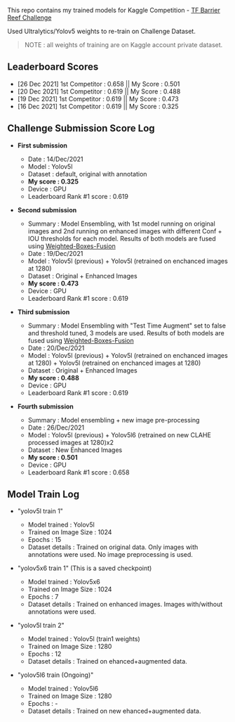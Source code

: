 This repo contains my trained models for Kaggle Competition - [TF Barrier Reef Challenge](https://www.kaggle.com/c/tensorflow-great-barrier-reef)

Used Ultralytics/Yolov5 weights to re-train on Challenge Dataset.

> NOTE : all weights of training are on Kaggle account private dataset.

## Leaderboard Scores
- [26 Dec 2021] 1st Competitor : 0.658 || My Score : 0.501
- [20 Dec 2021] 1st Competitor : 0.619 || My Score : 0.488
- [19 Dec 2021] 1st Competitor : 0.619 || My Score : 0.473
- [16 Dec 2021] 1st Competitor : 0.619 || My Score : 0.325

## Challenge Submission Score Log
- **First submission**
	- Date : 14/Dec/2021
	- Model : Yolov5l
	- Dataset : default, original with annotation
	- **My score : 0.325**
	- Device : GPU
	- Leaderboard Rank #1 score : 0.619

- **Second submission**
	- Summary : Model Ensembling, with 1st model running on original images and 2nd running on enhanced images with different Conf + IOU thresholds for each model. Results of both models are fused using [Weighted-Boxes-Fusion](https://github.com/ZFTurbo/Weighted-Boxes-Fusion)
	- Date : 19/Dec/2021
	- Model : Yolov5l (previous) + Yolov5l (retrained on enchanced images at 1280)
	- Dataset : Original + Enhanced Images
	- **My score : 0.473**
	- Device : GPU
	- Leaderboard Rank #1 score : 0.619

- **Third submission**
	- Summary : Model Ensembling with "Test Time Augment" set to false and threshold tuned, 3 models are used. Results of both models are fused using [Weighted-Boxes-Fusion](https://github.com/ZFTurbo/Weighted-Boxes-Fusion)
	- Date : 20/Dec/2021
	- Model : Yolov5l (previous) + Yolov5l (retrained on enchanced images at 1280) + Yolov5l (retrained on enchanced images at 1280)
	- Dataset : Original + Enhanced Images
	- **My score : 0.488**
	- Device : GPU
	- Leaderboard Rank #1 score : 0.619

- **Fourth submission**
	- Summary : Model ensembling + new image pre-processing 
	- Date : 26/Dec/2021
	- Model : Yolov5l (previous) + Yolov5l6 (retrained on new CLAHE processed images at 1280)x2
	- Dataset : New Enhanced Images
	- **My score : 0.501**
	- Device : GPU
	- Leaderboard Rank #1 score : 0.658


## Model Train Log
- "yolov5l train 1"
	- Model trained : Yolov5l
	- Trained on Image Size : 1024
	- Epochs : 15
	- Dataset details : Trained on original data. Only images with annotations were used. No image preprocessing is used.

- "yolov5x6 train 1" (This is a saved checkpoint)
	- Model trained : Yolov5x6
	- Trained on Image Size : 1024
	- Epochs : 7
	- Dataset details : Trained on enhanced images. Images with/without annotations were used.

- "yolov5l train 2"
	- Model trained : Yolov5l (train1 weights)
	- Trained on Image Size : 1280
	- Epochs : 12
	- Dataset details : Trained on ehanced+augmented data.

- "yolov5l6 train (Ongoing)"
	- Model trained : Yolov5l6
	- Trained on Image Size : 1280
	- Epochs : -
	- Dataset details : Trained on new ehanced+augmented data.